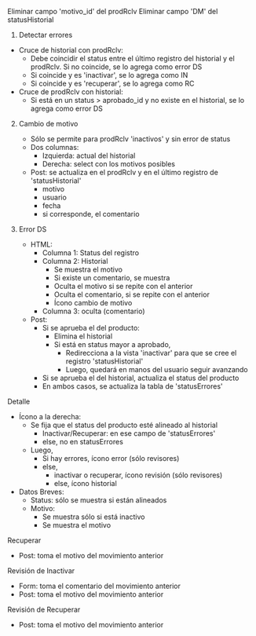 Eliminar campo 'motivo_id' del prodRclv
Eliminar campo 'DM' del statusHistorial

1. Detectar errores
- Cruce de historial con prodRclv:
    - Debe coincidir el status entre el último registro del historial y el prodRclv. Si no coincide, se lo agrega como error DS
    - Si coincide y es 'inactivar', se lo agrega como IN
    - Si coincide y es 'recuperar', se lo agrega como RC
- Cruce de prodRclv con historial:
    - Si está en un status > aprobado_id y no existe en el historial, se lo agrega como error DS

2. Cambio de motivo
    - Sólo se permite para prodRclv 'inactivos' y sin error de status
    - Dos columnas:
        - Izquierda: actual del historial
        - Derecha: select con los motivos posibles
    - Post: se actualiza en el prodRclv y en el último registro de 'statusHistorial'
        - motivo
        - usuario
        - fecha
        - si corresponde, el comentario

3. Error DS
    - HTML:
        - Columna 1: Status del registro
        - Columna 2: Historial
            - Se muestra el motivo
            - Si existe un comentario, se muestra
            - Oculta el motivo si se repite con el anterior
            - Oculta el comentario, si se repite con el anterior
            - Ícono cambio de motivo
        - Columna 3: oculta (comentario)
    - Post:
        - Si se aprueba el del producto:
            - Elimina el historial
            - Si está en status mayor a aprobado,
                - Redirecciona a la vista 'inactivar' para que se cree el registro 'statusHistorial'
                - Luego, quedará en manos del usuario seguir avanzando
        - Si se aprueba el del historial, actualiza el status del producto
        - En ambos casos, se actualiza la tabla de 'statusErrores'

Detalle
- Ícono a la derecha:
    - Se fija que el status del producto esté alineado al historial
        - Inactivar/Recuperar: en ese campo de 'statusErrores'
        - else, no en statusErrores
    - Luego,
        - Si hay errores, ícono error (sólo revisores)
        - else,
            - inactivar o recuperar, ícono revisión (sólo revisores)
            - else, ícono historial
- Datos Breves:
    - Status: sólo se muestra si están alineados
    - Motivo:
        - Se muestra sólo si está inactivo
        - Se muestra el motivo

Recuperar
- Post: toma el motivo del movimiento anterior

Revisión de Inactivar
- Form: toma el comentario del movimiento anterior
- Post: toma el motivo del movimiento anterior

Revisión de Recuperar
- Post: toma el motivo del movimiento anterior

